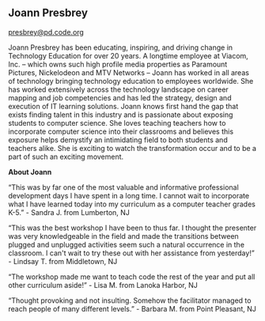 ## Joann Presbrey
[presbrey@pd.code.org](mailto:presbrey@pd.code.org)

Joann Presbrey has been educating, inspiring, and driving change in Technology Education for over 20 years. A longtime employee at Viacom, Inc. – which owns such high profile media properties as Paramount Pictures, Nickelodeon and MTV Networks – Joann has worked in all areas of technology bringing technology education to employees worldwide. She has worked extensively across the technology landscape on career mapping and job competencies and has led the strategy, design and execution of IT learning solutions. Joann knows first hand the gap that exists finding talent in this industry and is passionate about exposing students to computer science. She loves teaching teachers how to incorporate computer science into their classrooms and believes this exposure helps demystify an intimidating field to both students and teachers alike. She is exciting to watch the transformation occur and to be a part of such an exciting movement.

**About Joann**

“This was by far one of the most valuable and informative professional development days I have spent in a long time. I cannot wait to incorporate what I have learned today into my curriculum as a computer teacher grades K-5.” - Sandra J. from Lumberton, NJ

“This was the best workshop I have been to thus far. I thought the presenter was very knowledgeable in the field and made the transitions between plugged and unplugged activities seem such a natural occurrence in the classroom. I can't wait to try these out with her assistance from yesterday!” - Lindsay T. from Middletown, NJ

“The workshop made me want to teach code the rest of the year and put all other curriculum aside!” - Lisa M. from Lanoka Harbor, NJ
 
“Thought provoking and not insulting. Somehow the facilitator managed to reach people of many different levels.” - Barbara M. from Point Pleasant, NJ
